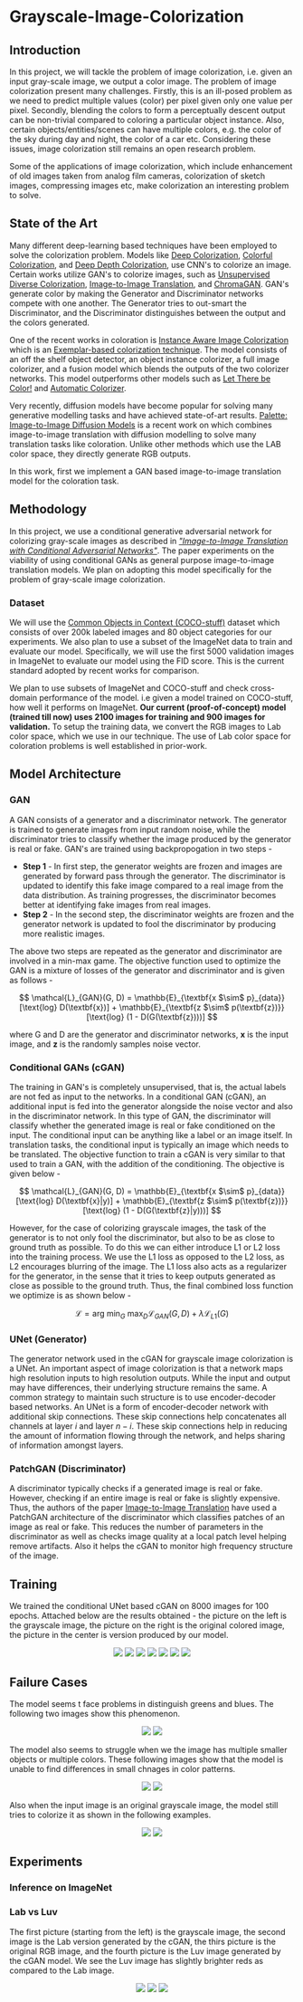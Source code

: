 # Grayscale-Image-Colorization

## Introduction
In this project, we will tackle the problem of image colorization, i.e. given an input gray-scale image, we output a color image. The problem of image colorization present many challenges. Firstly, this is an ill-posed problem as we need to predict multiple values (color) per pixel given only one value per pixel. Secondly, blending the colors to form a perceptually descent output can be non-trivial compared to coloring a particular object instance. Also, certain objects/entities/scenes can have multiple colors, e.g. the color of the sky during day and night, the color of a car etc. Considering these issues, image colorization still remains an open research problem.

Some of the applications of image colorization, which include enhancement of old images taken from analog film cameras, colorization of sketch images, compressing images etc, make colorization an interesting problem to solve.

## State of the Art
Many different deep-learning based techniques have been employed to solve the colorization problem. Models like [Deep Colorization](https://arxiv.org/abs/1605.00075), [Colorful Colorization](https://arxiv.org/abs/1603.08511), and [Deep Depth Colorization](https://arxiv.org/abs/1703.10881), use CNN's to colorize an image. Certain works utilize GAN's to colorize images, such as [Unsupervised Diverse Colorization](https://arxiv.org/abs/1702.06674), [Image-to-Image Translation](https://arxiv.org/abs/1611.07004), and [ChromaGAN](https://ieeexplore.ieee.org/document/9093389). GAN's generate color by making the Generator and Discriminator networks compete with one another. The Generator tries to out-smart the Discriminator, and the Discriminator distinguishes between the output and the colors generated. 

One of the recent works in coloration is [Instance Aware Image Colorization](https://arxiv.org/abs/2005.10825) which is an [Exemplar-based colorization technique](https://arxiv.org/abs/2008.10774). The model consists of an off the shelf object detector, an object instance colorizer, a full image colorizer, and a fusion model which blends the outputs of the two colorizer networks. This model outperforms other models such as [Let There be Color!](https://dl.acm.org/doi/10.1145/2897824.2925974) and [Automatic Colorizer](https://arxiv.org/abs/1603.06668).

Very recently, diffusion models have become popular for solving many generative modelling tasks and have achieved state-of-art results. [Palette: Image-to-Image Diffusion Models](https://arxiv.org/abs/2111.05826) is a recent work on which combines image-to-image translation with diffusion modelling to solve many translation tasks like coloration. Unlike other methods which use the LAB color space, they directly generate RGB outputs.

In this work, first we implement a GAN based image-to-image translation model for the coloration task.

## Methodology
In this project, we use a conditional generative adversarial network for colorizing gray-scale images as described in  [*"Image-to-Image Translation with Conditional Adversarial Networks"*](https://arxiv.org/abs/1611.07004). The paper experiments on the viability of using conditional GANs as general purpose image-to-image translation models. We plan on adopting this model specifically for the problem of gray-scale image colorization.

### Dataset
We will use the [Common Objects in Context (COCO-stuff)](https://arxiv.org/pdf/1405.0312.pdf) dataset which consists of over 200k labeled images and 80 object categories for our experiments. We also plan to use a subset of the ImageNet data to train and evaluate our model. Specifically, we will use the first 5000 validation images in ImageNet to evaluate our model using the FID score. This is the current standard adopted by recent works for comparison.

We plan to use subsets of ImageNet and COCO-stuff and check cross-domain performance of the model. i.e given a model trained on COCO-stuff, how well it performs on ImageNet. **Our current (proof-of-concept) model (trained till now)  uses 2100 images for training and 900 images for validation.** To setup the training data, we convert the RGB images to Lab color space, which we use in our technique. The use of Lab color space for coloration problems is well established in prior-work.

## Model Architecture
### GAN
A GAN consists of a generator and a discriminator network. The generator is trained to generate images from input random noise, while the discriminator tries to classify whether the image produced by the generator is real or fake. GAN's are trained using backpropogation in two steps - 
 - **Step 1** - In first step, the generator weights are frozen and images are generated by forward pass through the generator. The discriminator is updated to identify this fake image compared to a real image from the data distribution. As training progresses, the discriminator becomes better at identifying fake images from real images.
 - **Step 2** - In the second step, the discriminator weights are frozen and the generator network is updated to fool the discriminator by producing more realistic images.

 The above two steps are repeated as the generator and discriminator are involved in a min-max game. The objective function used to optimize the GAN is a mixture of losses of the generator and discriminator and is given as follows - 

$$
    \mathcal{L}_{GAN}(G, D) = \mathbb{E}_{\textbf{x $\sim$ p}_{data}}[\text{log} D(\textbf{x})] + \mathbb{E}_{\textbf{z $\sim$ p(\textbf{z})}}[\text{log} (1 - D(G(\textbf{z})))]
$$

where G and D are the generator and discriminator networks, **x** is the input image, and **z** is the randomly samples noise vector.

### Conditional GANs (cGAN)
The training in GAN's is completely unsupervised, that is, the actual labels are not fed as input to the networks. In a conditional GAN (cGAN), an additional input is fed into the generator alongside the noise vector and also in the discriminator network. In this type of GAN, the discriminator will classify whether the generated image is real or fake conditioned on the input. The conditional input can be anything like a label or an image itself. In translation tasks, the conditional input is typically an image which needs to be translated. The objective function to train a cGAN is very similar to that used to train a GAN, with the addition of the conditioning. The objective is given below -

$$
    \mathcal{L}_{GAN}(G, D) = \mathbb{E}_{\textbf{x $\sim$ p}_{data}}[\text{log} D(\textbf{x}|y)] + \mathbb{E}_{\textbf{z $\sim$ p(\textbf{z})}}[\text{log} (1 - D(G(\textbf{z}|y)))]
$$

However, for the case of colorizing grayscale images, the task of the generator is to not only fool the discriminator, but also to be as close to ground truth as possible. To do this we can either introduce L1 or L2 loss into the training process. We use the L1 loss as opposed to the L2 loss, as L2 encourages blurring of the image. The L1 loss also acts as a regularizer for the generator, in the sense that it tries to keep outputs generated as close as possible to the ground truth. Thus, the final combined loss function we optimize is as shown below - 

$$
    \mathcal{L} = \text{arg min$_G$ max$_D$} \mathcal{L}_{GAN}(G, D) + \lambda \mathcal{L}_{L1}(G)
$$

### UNet (Generator)
The generator network used in the cGAN for grayscale image colorization is a  UNet. An important aspect of image colorization is that a network maps high resolution inputs to high resolution outputs. While the input and output may have differences, their underlying structure remains the same. A common strategy to maintain such structure is to use encoder-decoder based networks. An UNet is a form of encoder-decoder network with additional skip connections. These skip connections help concatenates all channels at layer $i$ and layer $n - i$. These skip connections help in reducing the amount of information flowing through the network, and helps sharing of information amongst layers.

### PatchGAN (Discriminator)
A discriminator typically checks if a generated image is real or fake. However, checking if an entire image is real or fake is slightly expensive. Thus, the authors of the paper  [Image-to-Image Translation](https://arxiv.org/abs/1611.07004) have used a PatchGAN architecture of the discriminator which classifies patches of an image as real or fake. This reduces the number of parameters in the discriminator as well as checks image quality at a local patch level helping remove artifacts. Also it helps the cGAN to monitor high frequency structure of the image.

## Training
We trained the conditional UNet based cGAN on 8000 images for 100 epochs. Attached below are the results obtained - the picture on the left is the grayscale image, the picture on the right is the original colored image, the picture in the center is version produced by our model.

<p align="center">
    <img src="results/lab/result_8.png">
    <img src="results/lab/result_1763.png">
    <img src="results/lab/result_48.png">
    <img src="results/lab/result_51.png">
    <img src="results/lab/result_53.png">
    <img src="results/lab/result_84.png">
    <img src="results/lab/result_123.png">
</p>

## Failure Cases

The model seems t face problems in distinguish greens and blues. The following two images show this phenomenon.

<p align="center">
    <img src="results/lab/result_2.png">
    <img src="results/lab/result_22.png">
</p>

The model also seems to struggle when we the image has multiple smaller objects or multiple colors. These following images show that the model is unable to find differences in small chnages in color patterns.

<p align="center">
    <img src="results/lab/result_5.png">
    <img src="results/lab/result_12.png">
</p>

Also when the input image is an original grayscale image, the model still tries to colorize it as shown in the following examples.
<p align="center">
    <img src="results/lab/result_10.png">
    <img src="results/lab/result_114.png">
</p>

## Experiments

### Inference on ImageNet


### Lab vs Luv

The first picture (starting from the left) is the grayscale image, the second image is the Lab version generated by the cGAN, the thirs picture is the original RGB image, and the fourth picture is the Luv image generated by the cGAN model. We see the Luv image has slightly brighter reds as compared to the Lab image.
<p align="center">
    <img src="results/labvsluv/one.png">
    <img src="results/labvsluv/two.png">
    <img src="results/labvsluv/three.png">
</p>